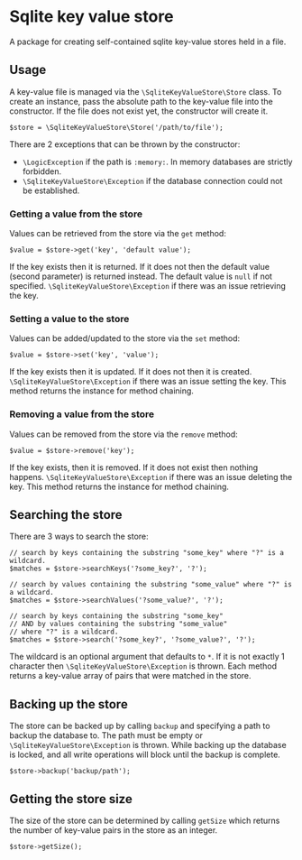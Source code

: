 # Sqlite key value store

A package for creating self-contained sqlite key-value stores held in a file.

## Usage

A key-value file is managed via the `\SqliteKeyValueStore\Store` class. To
create an instance, pass the absolute path to the key-value file into the
constructor. If the file does not exist yet, the constructor will create it.

    $store = \SqliteKeyValueStore\Store('/path/to/file');

There are 2 exceptions that can be thrown by the constructor:
- `\LogicException` if the path is `:memory:`. In memory databases are strictly forbidden.
- `\SqliteKeyValueStore\Exception` if the database connection could not be established.

### Getting a value from the store

Values can be retrieved from the store via the `get` method:

    $value = $store->get('key', 'default value');

If the key exists then it is returned. If it does not then the default value
(second parameter) is returned instead. The default value is `null` if not
specified. `\SqliteKeyValueStore\Exception` if there was an issue
retrieving the key.

### Setting a value to the store

Values can be added/updated to the store via the `set` method:

    $value = $store->set('key', 'value');

If the key exists then it is updated. If it does not then it is created.
`\SqliteKeyValueStore\Exception` if there was an issue setting the key. This
method returns the instance for method chaining.

### Removing a value from the store

Values can be removed from the store via the `remove` method:

    $value = $store->remove('key');

If the key exists, then it is removed. If it does not exist then nothing happens.
`\SqliteKeyValueStore\Exception` if there was an issue deleting the key. This
method returns the instance for method chaining.

## Searching the store

There are 3 ways to search the store:

    // search by keys containing the substring "some_key" where "?" is a wildcard.
    $matches = $store->searchKeys('?some_key?', '?');

    // search by values containing the substring "some_value" where "?" is a wildcard.
    $matches = $store->searchValues('?some_value?', '?');

    // search by keys containing the substring "some_key"
    // AND by values containing the substring "some_value"
    // where "?" is a wildcard.
    $matches = $store->search('?some_key?', '?some_value?', '?');

The wildcard is an optional argument that defaults to `*`. If it is not exactly
1 character then `\SqliteKeyValueStore\Exception` is thrown. Each method returns
a key-value array of pairs that were matched in the store.

## Backing up the store

The store can be backed up by calling `backup` and specifying a path to backup
the database to. The path must be empty or `\SqliteKeyValueStore\Exception` is
thrown. While backing up the database is locked, and all write operations will
block until the backup is complete.

    $store->backup('backup/path');

## Getting the store size

The size of the store can be determined by calling `getSize` which returns the
number of key-value pairs in the store as an integer.

    $store->getSize();